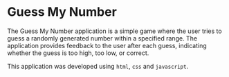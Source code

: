 # Guess My Number

The Guess My Number application is a simple game where the user tries to guess a randomly generated number within a specified range. The application provides feedback to the user after each guess, indicating whether the guess is too high, too low, or correct.

This application was developed using `html`, `css` and `javascript`.
